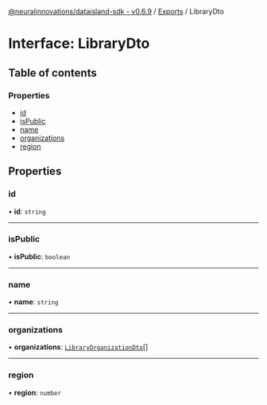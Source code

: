 [@neuralinnovations/dataisland-sdk - v0.6.9](../../README.md) / [Exports](../modules.md) / LibraryDto

# Interface: LibraryDto

## Table of contents

### Properties

- [id](LibraryDto.md#id)
- [isPublic](LibraryDto.md#ispublic)
- [name](LibraryDto.md#name)
- [organizations](LibraryDto.md#organizations)
- [region](LibraryDto.md#region)

## Properties

### id

• **id**: `string`

___

### isPublic

• **isPublic**: `boolean`

___

### name

• **name**: `string`

___

### organizations

• **organizations**: [`LibraryOrganizationDto`](LibraryOrganizationDto.md)[]

___

### region

• **region**: `number`
